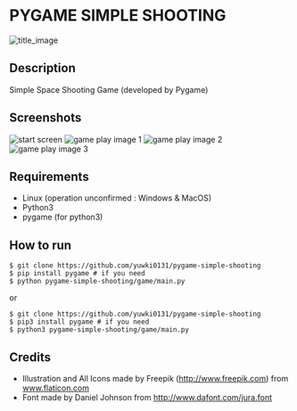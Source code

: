 # PYGAME SIMPLE SHOOTING

![title_image](https://github.com/yuwki0131/pygame-simple-shooting/raw/master/pictures/title_img.png)

## Description

 Simple Space Shooting Game (developed by Pygame)

## Screenshots

![start screen](https://github.com/yuwki0131/pygame-simple-shooting/raw/master/pictures/start_screen.png)
![game play image 1](https://github.com/yuwki0131/pygame-simple-shooting/raw/master/pictures/game_play.png)
![game play image 2](https://github.com/yuwki0131/pygame-simple-shooting/raw/master/pictures/game_play2.png)
![game play image 3](https://github.com/yuwki0131/pygame-simple-shooting/raw/master/pictures/game_play3.png)

## Requirements

* Linux (operation unconfirmed : Windows & MacOS)
* Python3
* pygame (for python3)

## How to run

```
$ git clone https://github.com/yuwki0131/pygame-simple-shooting
$ pip install pygame # if you need
$ python pygame-simple-shooting/game/main.py
```

or

```
$ git clone https://github.com/yuwki0131/pygame-simple-shooting
$ pip3 install pygame # if you need
$ python3 pygame-simple-shooting/game/main.py
```

## Credits
* Illustration and All Icons made by Freepik (http://www.freepik.com) from www.flaticon.com
* Font made by Daniel Johnson from http://www.dafont.com/jura.font

